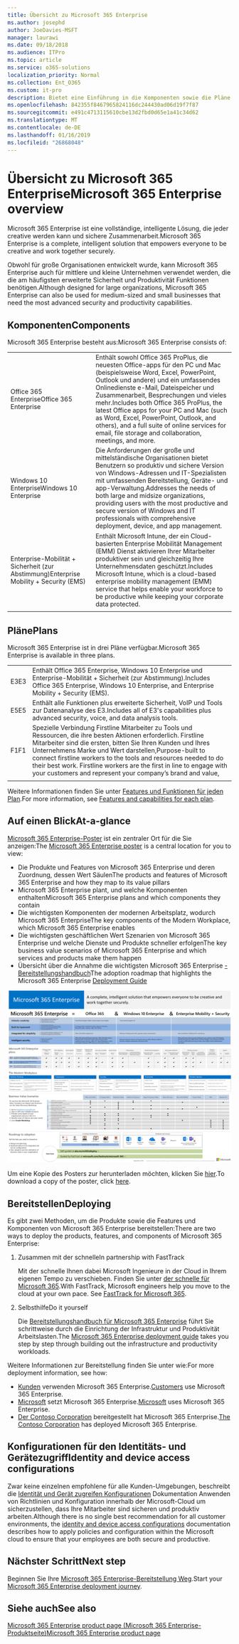 ```yaml
---
title: Übersicht zu Microsoft 365 Enterprise
ms.author: josephd
author: JoeDavies-MSFT
manager: laurawi
ms.date: 09/18/2018
ms.audience: ITPro
ms.topic: article
ms.service: o365-solutions
localization_priority: Normal
ms.collection: Ent_O365
ms.custom: it-pro
description: Bietet eine Einführung in die Komponenten sowie die Pläne und Bereitstellungspfade für Microsoft 365 Enterprise.
ms.openlocfilehash: 842355f8467965824116dc244430ad06d19f7f87
ms.sourcegitcommit: e491c4713115610cbe13d2fbd0d65e1a41c34d62
ms.translationtype: MT
ms.contentlocale: de-DE
ms.lasthandoff: 01/16/2019
ms.locfileid: "26868048"
---
```

# <a name="microsoft-365-enterprise-overview"></a><span data-ttu-id="e0923-103">Übersicht zu Microsoft 365 Enterprise</span><span class="sxs-lookup"><span data-stu-id="e0923-103">Microsoft 365 Enterprise overview</span></span>

<span data-ttu-id="e0923-104">Microsoft 365 Enterprise ist eine vollständige, intelligente Lösung, die jeder creative werden kann und sichere Zusammenarbeit.</span><span class="sxs-lookup"><span data-stu-id="e0923-104">Microsoft 365 Enterprise is a complete, intelligent solution that empowers everyone to be creative and work together securely.</span></span> 

<span data-ttu-id="e0923-105">Obwohl für große Organisationen entwickelt wurde, kann Microsoft 365 Enterprise auch für mittlere und kleine Unternehmen verwendet werden, die die am häufigsten erweiterte Sicherheit und Produktivität Funktionen benötigen.</span><span class="sxs-lookup"><span data-stu-id="e0923-105">Although designed for large organizations, Microsoft 365 Enterprise can also be used for medium-sized and small businesses that need the most advanced security and productivity capabilities.</span></span> 

## <a name="components"></a><span data-ttu-id="e0923-106">Komponenten</span><span class="sxs-lookup"><span data-stu-id="e0923-106">Components</span></span>

<span data-ttu-id="e0923-107">Microsoft 365 Enterprise besteht aus:</span><span class="sxs-lookup"><span data-stu-id="e0923-107">Microsoft 365 Enterprise consists of:</span></span>

|||
|:-------|:-----|
| <span data-ttu-id="e0923-108">Office 365 Enterprise</span><span class="sxs-lookup"><span data-stu-id="e0923-108">Office 365 Enterprise</span></span> | <span data-ttu-id="e0923-109">Enthält sowohl Office 365 ProPlus, die neuesten Office-apps für den PC und Mac (beispielsweise Word, Excel, PowerPoint, Outlook und andere) und ein umfassendes Onlinedienste e-Mail, Dateispeicher und Zusammenarbeit, Besprechungen und vieles mehr.</span><span class="sxs-lookup"><span data-stu-id="e0923-109">Includes both Office 365 ProPlus, the latest Office apps for your PC and Mac (such as Word, Excel, PowerPoint, Outlook, and others), and a full suite of online services for email, file storage and collaboration, meetings, and more.</span></span> |
| <span data-ttu-id="e0923-110">Windows 10 Enterprise</span><span class="sxs-lookup"><span data-stu-id="e0923-110">Windows 10 Enterprise</span></span> | <span data-ttu-id="e0923-111">Die Anforderungen der große und mittelständische Organisationen bietet Benutzern so produktiv und sichere Version von Windows-Adressen und IT-Spezialisten mit umfassenden Bereitstellung, Geräte- und app-Verwaltung.</span><span class="sxs-lookup"><span data-stu-id="e0923-111">Addresses the needs of both large and midsize organizations, providing users with the most productive and secure version of Windows and IT professionals with comprehensive deployment, device, and app management.</span></span> |
| <span data-ttu-id="e0923-112">Enterprise-Mobilität + Sicherheit (zur Abstimmung)</span><span class="sxs-lookup"><span data-stu-id="e0923-112">Enterprise Mobility + Security (EMS)</span></span> | <span data-ttu-id="e0923-113">Enthält Microsoft Intune, der ein Cloud-basierten Enterprise Mobilität Management (EMM) Dienst aktivieren Ihrer Mitarbeiter produktiver sein und gleichzeitig Ihre Unternehmensdaten geschützt.</span><span class="sxs-lookup"><span data-stu-id="e0923-113">Includes Microsoft Intune, which is a cloud-based enterprise mobility management (EMM) service that helps enable your workforce to be productive while keeping your corporate data protected.</span></span> |
|||

## <a name="plans"></a><span data-ttu-id="e0923-114">Pläne</span><span class="sxs-lookup"><span data-stu-id="e0923-114">Plans</span></span>

<span data-ttu-id="e0923-115">Microsoft 365 Enterprise ist in drei Pläne verfügbar.</span><span class="sxs-lookup"><span data-stu-id="e0923-115">Microsoft 365 Enterprise is available in three plans.</span></span>

|||
|:-------|:-----|
| <span data-ttu-id="e0923-116">E3</span><span class="sxs-lookup"><span data-stu-id="e0923-116">E3</span></span> | <span data-ttu-id="e0923-117">Enthält Office 365 Enterprise, Windows 10 Enterprise und Enterprise-Mobilität + Sicherheit (zur Abstimmung).</span><span class="sxs-lookup"><span data-stu-id="e0923-117">Includes Office 365 Enterprise, Windows 10 Enterprise, and Enterprise Mobility + Security (EMS).</span></span> |
| <span data-ttu-id="e0923-118">E5</span><span class="sxs-lookup"><span data-stu-id="e0923-118">E5</span></span> | <span data-ttu-id="e0923-119">Enthält alle Funktionen plus erweiterte Sicherheit, VoIP und Tools zur Datenanalyse des E3.</span><span class="sxs-lookup"><span data-stu-id="e0923-119">Includes all of E3's capabilities plus advanced security, voice, and data analysis tools.</span></span> |
| <span data-ttu-id="e0923-120">F1</span><span class="sxs-lookup"><span data-stu-id="e0923-120">F1</span></span> | <span data-ttu-id="e0923-p101">Spezielle Verbindung Firstline Mitarbeiter zu Tools und Ressourcen, die ihre besten Aktionen erforderlich. Firstline Mitarbeiter sind die ersten, bitten Sie Ihren Kunden und Ihres Unternehmens Marke und Wert darstellen,</span><span class="sxs-lookup"><span data-stu-id="e0923-p101">Purpose-built to connect firstline workers to the tools and resources needed to do their best work. Firstline workers are the first in line to engage with your customers and represent your company’s brand and value,</span></span> |
|||

<span data-ttu-id="e0923-123">Weitere Informationen finden Sie unter [Features und Funktionen für jeden Plan](https://www.microsoft.com/microsoft-365/compare-all-microsoft-365-plans).</span><span class="sxs-lookup"><span data-stu-id="e0923-123">For more information, see [Features and capabilities for each plan](https://www.microsoft.com/microsoft-365/compare-all-microsoft-365-plans).</span></span>

## <a name="at-a-glance"></a><span data-ttu-id="e0923-124">Auf einen Blick</span><span class="sxs-lookup"><span data-stu-id="e0923-124">At-a-glance</span></span>

<span data-ttu-id="e0923-125">[Microsoft 365 Enterprise-Poster](http://aka.ms/m365eposter) ist ein zentraler Ort für die Sie anzeigen:</span><span class="sxs-lookup"><span data-stu-id="e0923-125">The [Microsoft 365 Enterprise poster](http://aka.ms/m365eposter) is a central location for you to view:</span></span>

- <span data-ttu-id="e0923-126">Die Produkte und Features von Microsoft 365 Enterprise und deren Zuordnung, dessen Wert Säulen</span><span class="sxs-lookup"><span data-stu-id="e0923-126">The products and features of Microsoft 365 Enterprise and how they map to its value pillars</span></span>
- <span data-ttu-id="e0923-127">Microsoft 365 Enterprise plant, und welche Komponenten enthalten</span><span class="sxs-lookup"><span data-stu-id="e0923-127">Microsoft 365 Enterprise plans and which components they contain</span></span> 
- <span data-ttu-id="e0923-128">Die wichtigsten Komponenten der modernen Arbeitsplatz, wodurch Microsoft 365 Enterprise</span><span class="sxs-lookup"><span data-stu-id="e0923-128">The key components of the Modern Workplace, which Microsoft 365 Enterprise enables</span></span>
- <span data-ttu-id="e0923-129">Die wichtigsten geschäftlichen Wert Szenarien von Microsoft 365 Enterprise und welche Dienste und Produkte schneller erfolgen</span><span class="sxs-lookup"><span data-stu-id="e0923-129">The key business value scenarios of Microsoft 365 Enterprise and which services and products make them happen</span></span>
- <span data-ttu-id="e0923-130">Übersicht über die Annahme die wichtigsten Microsoft 365 Enterprise [-Bereitstellungshandbuch](deploy-microsoft-365-enterprise.md)</span><span class="sxs-lookup"><span data-stu-id="e0923-130">The adoption roadmap that highlights the Microsoft 365 Enterprise [Deployment Guide](deploy-microsoft-365-enterprise.md)</span></span>

![](./media/m365-poster/m365e-poster.png)

<span data-ttu-id="e0923-131">Um eine Kopie des Posters zur herunterladen möchten, klicken Sie [hier](https://github.com/MicrosoftDocs/microsoft-365-docs/raw/public/microsoft-365/enterprise/media/Microsoft365Enterprise.pdf).</span><span class="sxs-lookup"><span data-stu-id="e0923-131">To download a copy of the poster, click [here](https://github.com/MicrosoftDocs/microsoft-365-docs/raw/public/microsoft-365/enterprise/media/Microsoft365Enterprise.pdf).</span></span>

## <a name="deploying"></a><span data-ttu-id="e0923-132">Bereitstellen</span><span class="sxs-lookup"><span data-stu-id="e0923-132">Deploying</span></span>

<span data-ttu-id="e0923-133">Es gibt zwei Methoden, um die Produkte sowie die Features und Komponenten von Microsoft 365 Enterprise bereitstellen:</span><span class="sxs-lookup"><span data-stu-id="e0923-133">There are two ways to deploy the products, features, and components of Microsoft 365 Enterprise:</span></span>

1. <span data-ttu-id="e0923-134">Zusammen mit der schnelle</span><span class="sxs-lookup"><span data-stu-id="e0923-134">In partnership with FastTrack</span></span>
  
   <span data-ttu-id="e0923-p102">Mit der schnelle Ihnen dabei Microsoft Ingenieure in der Cloud in Ihrem eigenen Tempo zu verschieben. Finden Sie unter [der schnelle für Microsoft 365](https://fasttrack.microsoft.com/microsoft365).</span><span class="sxs-lookup"><span data-stu-id="e0923-p102">With FastTrack, Microsoft engineers help you move to the cloud at your own pace. See [FastTrack for Microsoft 365](https://fasttrack.microsoft.com/microsoft365).</span></span>
  
2. <span data-ttu-id="e0923-137">Selbsthilfe</span><span class="sxs-lookup"><span data-stu-id="e0923-137">Do it yourself</span></span>

   <span data-ttu-id="e0923-138">Die [Bereitstellungshandbuch für Microsoft 365 Enterprise](deploy-microsoft-365-enterprise.md) führt Sie schrittweise durch die Einrichtung der Infrastruktur und Produktivität Arbeitslasten.</span><span class="sxs-lookup"><span data-stu-id="e0923-138">The [Microsoft 365 Enterprise deployment guide](deploy-microsoft-365-enterprise.md) takes you step by step through building out the infrastructure and productivity workloads.</span></span> 

<span data-ttu-id="e0923-139">Weitere Informationen zur Bereitstellung finden Sie unter wie:</span><span class="sxs-lookup"><span data-stu-id="e0923-139">For more deployment information, see how:</span></span>

- <span data-ttu-id="e0923-140">[Kunden](deploy-microsoft-365-enterprise.md#how-customers-use-microsoft-365-enterprise) verwenden Microsoft 365 Enterprise.</span><span class="sxs-lookup"><span data-stu-id="e0923-140">[Customers](deploy-microsoft-365-enterprise.md#how-customers-use-microsoft-365-enterprise)  use Microsoft 365 Enterprise.</span></span>
- <span data-ttu-id="e0923-141">[Microsoft](deploy-microsoft-365-enterprise.md#how-microsoft-uses-microsoft-365-enterprise) setzt Microsoft 365 Enterprise.</span><span class="sxs-lookup"><span data-stu-id="e0923-141">[Microsoft](deploy-microsoft-365-enterprise.md#how-microsoft-uses-microsoft-365-enterprise) uses Microsoft 365 Enterprise.</span></span>
- <span data-ttu-id="e0923-142">[Der Contoso Corporation](contoso-overview.md) bereitgestellt hat Microsoft 365 Enterprise.</span><span class="sxs-lookup"><span data-stu-id="e0923-142">[The Contoso Corporation](contoso-overview.md) has deployed Microsoft 365 Enterprise.</span></span>

## <a name="identity-and-device-access-configurations"></a><span data-ttu-id="e0923-143">Konfigurationen für den Identitäts- und Gerätezugriff</span><span class="sxs-lookup"><span data-stu-id="e0923-143">Identity and device access configurations</span></span>

<span data-ttu-id="e0923-144">Zwar keine einzelnen empfohlene für alle Kunden-Umgebungen, beschreibt die [Identität und Gerät zugreifen Konfigurationen](microsoft-365-policies-configurations.md) Dokumentation Anwenden von Richtlinien und Konfiguration innerhalb der Microsoft-Cloud um sicherzustellen, dass Ihre Mitarbeiter sind sicheren und produktiv arbeiten.</span><span class="sxs-lookup"><span data-stu-id="e0923-144">Although there is no single best recommendation for all customer environments, the [identity and device access configurations](microsoft-365-policies-configurations.md) documentation describes how to apply policies and configuration within the Microsoft cloud to ensure that your employees are both secure and productive.</span></span>

## <a name="next-step"></a><span data-ttu-id="e0923-145">Nächster Schritt</span><span class="sxs-lookup"><span data-stu-id="e0923-145">Next step</span></span>

<span data-ttu-id="e0923-146">Beginnen Sie Ihre [Microsoft 365 Enterprise-Bereitstellung Weg](deploy-microsoft-365-enterprise.md).</span><span class="sxs-lookup"><span data-stu-id="e0923-146">Start your [Microsoft 365 Enterprise deployment journey](deploy-microsoft-365-enterprise.md).</span></span>

## <a name="see-also"></a><span data-ttu-id="e0923-147">Siehe auch</span><span class="sxs-lookup"><span data-stu-id="e0923-147">See also</span></span>

[<span data-ttu-id="e0923-148">Microsoft 365 Enterprise product page (Microsoft 365 Enterprise-Produktseite)</span><span class="sxs-lookup"><span data-stu-id="e0923-148">Microsoft 365 Enterprise product page</span></span>](https://www.microsoft.com/microsoft-365/enterprise)
